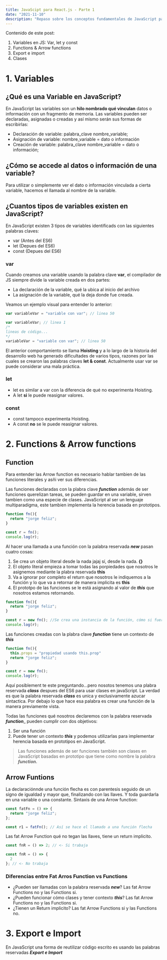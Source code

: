 ```yaml
---
title: JavaScipt para React.js - Parte 1
date: "2021-11-10" 
description: "Repaso sobre los conceptos fundamentales de JavaScript para trabajar con React.js: Variables"
---
```

<!-- date: año-mes-día -->

Contenido de este post:

1. Variables en JS: Var, let y const
2. Functions & Arrow functions
3. Export e import
4. Clases

# 1. Variables

## ¿Qué es una Variable en JavaScript?
En JavaScript las variables son un **hilo nombrado qué vinculan** datos o información con un fragmento de memoria. Las variables pueden ser declaradas, asignadas o creadas y así mismo serán sus formas de escribirlas: 
- Declaración de variable: palabra_clave nombre_variable; 
- Asignación de variable: nombre_variable = dato o información
- Creación de variable: palabra_clave nombre_variable = dato o información;

## ¿Cómo se accede al datos o información de una variable?
Para utilizar o simplemente ver el dato o información vinculada a cierta variable, hacemos el llamada al nombre de la variable.

## ¿Cuantos tipos de variables existen en JavaScript?

En JavaScript existen 3 tipos de variables identificads con las siguientes palabras claves:
- var (Antes del ES6)
- let (Depues del ES6)
- const (Depues del ES6)

### var

Cuando creamos una variable usando la palabra clave **var**, el compilador de JS siempre divide la variable creada en dos partes: 
- La declaración de la variable, qué la ubica al inicio del archivo
- La asignación de la variable, qué la deja donde fue creada.

Veamos un ejemplo visual para entender lo anterior:

```js
var variableVar = "variable con var"; // linea 50
```

```js
var variableVar; // linea 1
/*
lineas de código...
*/
variableVar = "variable con var"; // linea 50
```
El anterior comportamiento se llama **Hoisting** y a lo largo de la historia del desarrollo web ha generado dificultades de varios tipos, razones por las cuales se crearon las palabras claves **let & const**.
Actualmente usar var se puede considerar una mala práctica. 

### let
- let es similar a var con la diferencia de qué no experimenta Hoisting.
- A let **si** le puede reasignar valores. 

### const
- const tampoco experimenta Hoisting. 
- A const **no** se le puede reasignar valores.

# 2. Functions & Arrow functions

## Function

Para entender las Arrow function es necesario hablar tambien de las funciones literales y asñi ver sus diferencias.

Las funciones declaradas con la plabra clave **_function_** además de ser funciones querelizan tareas, se pueden guardar en una variable, sirven tambien como una especie de clases. JavaScript al ser un lenguaje multiparadigma, este tambien implementa la herencia basada en prototipos.

```js
function fn(){
  return "jorge feliz";
}

const r = fn();
console.log(r);
```

Al hacer una llamada a una función con la palabra reservada _**new**_ pasan cuatro cosas:
1. Se crea un objeto literal desde la nada jajaj sí, desde la nada. **{}**
2. El objeto literal empieza a tomar todas las porpiedades que nosotros le asignemos mediante la plabra reservada **this**
3. Va a ignorar por completo el return que nosotros le indiquemos a la función y lo que va a retornar de manera implicita es **this**
4. El prototpo de las funciones se le está asignando al valor de _**this**_ que nosotros estamos retornando.

```js
function fn(){
  return "jorge feliz";
}

const r = new fn(); //Se crea una instancia de la función, cómo si fuera una clase
console.log(r);
```

Las funciones creadas con la plabra clave **_function_** tiene un contexto de _**this**_

```js
function fn(){
  this.props = "propiedad usando this.prop"
  return "jorge feliz";
}

const r = new fn();
console.log(r);
```

Aquí posiblement te este preguntando...pero nosotos tenemos una plabra reservada _**class**_ despues del ES6 para usar clases en javaScript. La verdad es que la palabra reservada _**class**_ es unica y exclusivamente azucar sintactica. Por debajo lo que hace esa palabra es crear una función de la manera previamente vista.

Todas las funciones qué nosotros declaremos con la palabra reservada _**function**__ pueden cumplir con dos objetivos:
1. Ser una función
2. Puede tener un contexto _**this**_ y podemos utilizarlas para implementar herencia basada en prototipos en JavaScript.

> Las funciones además de ser funciones también son clases en JavaScript basadas en prototipo que tiene como nombre la palabra _**function.**_


## Arrow Funtions

La declaraciónnde una función flecha es con parentesis seguido de un signo de igualdad y mayor que, finalizando con las llaves. Y toda guardarla en una variable o una constante. Sintaxis de una Arrow function:
```js
const fatFn = () => {
  return "jorge feliz";
};

const r1 = fatFn(); // Así se hace el llamado a una función flecha
```

Las fat Arrow Function qué no tegan las llaves, tiene un return implicito.
```js
const fnR = () => 2; // <- Si trabaja

const fnR = () => {
  2
}; // <- No trabaja
```


### Diferencias entre Fat Arros Function vs Functions
- ¿Pueden ser llamadas con la palabra reservada _**new**_? Las fat Arrow Functions no y las Functions si.
- ¿Pueden funcionar cómo clases y tener contexto _**this**_? Las fat Arrow Functions no y las Functions si.
- ¿Tienen un Return implicito? Las fat Arrow Functions si y las Functions no.
 

# 3. Export e Import

En JavaScript una forma de reutilizar código escrito es usando las palabras reservadas _**Export e Import**_